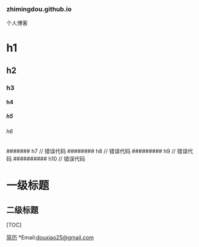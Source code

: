 ### zhimingdou.github.io
个人博客
# h1
## h2
### h3
#### h4
##### h5
###### h6
####### h7      // 错误代码
######## h8     // 错误代码
######### h9    // 错误代码
########## h10  // 错误代码

一级标题
======================
二级标题
---------------------

[TOC]

[简历](https://zhimingdou.github.io)
*Email:douxiao25@gmail.com

